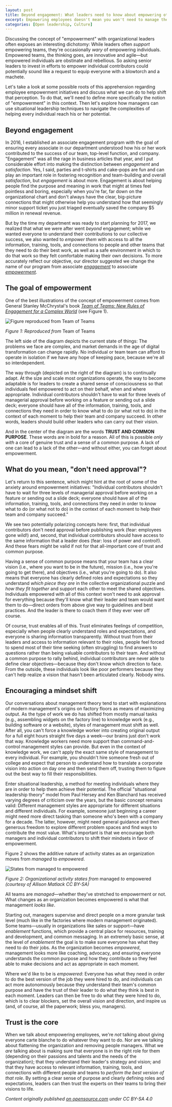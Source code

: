 ```yaml
---
layout: post
title: Beyond engagement: What leaders need to know about empowering others
excerpt: Empowering employees doesn't mean you won't need to manage them. But it does mean leaders need to think differently about their roles.
categories: [Open leadership, Culture]
---
```


Discussing the concept of "empowerment" with organizational leaders often exposes an interesting dichotomy: While leaders often _support_ empowering teams, they're occasionally _wary_ of empowering individuals. Empowered teams, the thinking goes, are innovative and agile—but empowered individuals are obstinate and rebellious. So asking senior leaders to invest in efforts to empower individual contributors could potentially sound like a request to equip everyone with a blowtorch and a machete.

Let's take a look at some possible roots of this apprehension regarding employee empowerment initiatives and discuss what we can do to help shift that perception. To do that, we'll need to define more specifically the notion of "empowerment" in this context. Then let's explore how managers can use situational leadership techniques to navigate the complexities of helping every individual reach his or her potential.

## Beyond engagement

In 2016, I established an associate engagement program with the goal of ensuring every associate in our department understood how his or her work contributed to the success of our team, top-level function, and company. "Engagement" was all the rage in business articles that year, and I put considerable effort into making the distinction between _engagement_ and _satisfaction_. Yes, I said, parties and t-shirts and cake-pops are fun and can play an important role in fostering recognition and team-building and overall _satisfaction_, but _engagement_ is about more. Engagement is about helping people find the purpose and meaning in work that might at times feel pointless and boring, especially when you're far, far down on the organizational chart and don't always have the clear, big-picture connections that might otherwise help you understand how that seemingly minor support ticket you just triaged eventually saved the company $5 million in renewal revenue.

But by the time my department was ready to start planning for 2017, we realized that what we were after went _beyond_ engagement; while we wanted everyone to understand their contributions to our collective success, we also wanted to _empower them_ with access to all the information, training, tools, and connections to people and other teams that they need to do their best work, as well as a safe environment in which to do that work so they felt comfortable making their own decisions. To more accurately reflect our objective, our director suggested we change the name of our program from associate _[engagement](https://en.wikipedia.org/wiki/Employee_engagement)_ to associate _[empowerment](https://en.wikipedia.org/wiki/Empowerment#In_workplace_management)_.

## The goal of empowerment

One of the best illustrations of the concept of empowerment comes from General Stanley McChrystal's book _[Team of Teams: New Rules of Engagement for a Complex World](https://www.amazon.com/Team-Teams-Rules-Engagement-Complex/dp/1591847486)_ (see Figure 1).

![Figure reproduced from Team of Teams](/images/teamofteams.jpg)

_Figure 1: Reproduced from_ Team of Teams

The left side of the diagram depicts the current state of things: The problems we face are complex, and market demands in the age of digital transformation can change rapidly. No individual or team team can afford to operate in isolation if we have any hope of keeping pace, because we're all so interdependent.

The way through (depicted on the right of the diagram) is to continually adapt. At the size and scale most organizations operate, the way to become adaptable is for leaders to create a shared sense of consciousness so that individuals feel empowered to act on their behalf, when and where appropriate. Individual contributors shouldn't have to wait for three levels of managerial approval before working on a feature or sending out a slide deck; everyone should have all of the information, training, tools, and connections they need in order to know what to do (or what not to do) in the context of each moment to help their team and company succeed. In other words, leaders should build other leaders who can carry out their vision.

And in the center of the diagram are the words **TRUST AND COMMON PURPOSE**. These words are in bold for a reason. All of this is possible _only with_ a core of genuine trust and a sense of a common purpose. A lack of one can lead to a lack of the other—and without either, you can forget about empowerment.

## What do you mean, "don't need approval"?

Let's return to this sentence, which might hint at the root of some of the anxiety around empowerment initiatives: "Individual contributors shouldn't have to wait for three levels of managerial approval before working on a feature or sending out a slide deck; everyone should have all of the information, training, tools, and connections they need in order to know what to do (or what not to do) in the context of each moment to help their team and company succeed."

We see two potentially polarizing concepts here: first, that individual contributors don't need approval before publishing work (fear: employees gone wild!) and, second, that individual contributors should have access to the same information that a leader does (fear: loss of power and control!). And these fears _might_ be valid if not for that all-important core of trust and common purpose.

Having a sense of common purpose means that your team has a clear vision (i.e., where you want to be in the future), mission (i.e., how you're going to get there), and objectives (i.e., what you're going to do). It also means that everyone has clearly defined roles and expectations so they understand _which piece they are_ in the collective organizational puzzle and _how they fit together_ and support each other to meet the shared objectives. Individuals empowered with all of this context won't need to ask approval for everything because they'll know what their leader and team would want them to do—direct orders from above give way to guidelines and best practices. And the leader is there to coach them if they ever veer off course.

Of course, trust enables all of this. Trust eliminates feelings of competition, especially when people clearly understand roles and expectations, and everyone is sharing information transparently. Without trust from their leaders and access to information relevant to their roles, people feel forced to spend most of their time seeking (often struggling) to find answers to questions rather than being valuable contributors to their team. And without a common purpose to rally behind, individual contributors are never able to define clear objectives—because they don't know which direction to face. From the outside, these individuals look like poor performers because they can't help realize a vision that hasn't been articulated clearly. Nobody wins.

## Encouraging a mindset shift

Our conversations about management theory tend to start with explanations of modern management's origins on factory floors as means of maximizing output. As the type of work we do has shifted from mostly manual tasks (e.g., assembling widgets on the factory line) to knowledge work (e.g., building software or a website), styles of management must shift as well. After all, you can't force a knowledge worker into creating original output for a full eight hours straight five days a week—our brains just don't work that way. Knowledge workers need more support than command-and-control management styles can provide. But even in the context of knowledge work, we can't apply the exact same style of management to every individual. For example, you shouldn't hire someone fresh out of college and expect that person to understand how to translate a corporate vision into action on day one and then send them off, trusting them to figure out the best way to fill their responsibilities.

Enter situational leadership, a method for meeting individuals where they are in order to help them achieve their potential. The official "situational leadership theory" model from Paul Hersey and Ken Blanchard has received varying degrees of criticism over the years, but the basic concept remains valid: Different management styles are appropriate for different situations and different individuals. For example, someone just beginning a career might need more direct tasking than someone who's been with a company for a decade. The latter, however, might need general guidance and then generous freedom to explore different problem spaces and find ways to contribute the most value. What's important is that we encourage both managers and individual contributors to shift their mindsets in favor of empowerment.

Figure 2 shows the additive nature of activity states as an organization moves from _managed_ to _empowered_.

![States from managed to empowered](/images/matlack_empowerment_figure2.jpg)

_Figure 2: Organizational activity states from_ managed _to_ empowered _(courtesy of Allison Matlack CC BY-SA)_

All teams are _managed_—whether they've stretched to empowerment or not. What changes as an organization becomes empowered is what that management _looks like_.

Starting out, managers supervise and direct people on a more granular task level (much like in the factories where modern management originated). Some teams—usually in organizations like sales or support—have _enablement_ functions, which provide a central place for resources, training and development, and common messaging. In an extremely basic sense, at the level of _enablement_ the goal is to make sure everyone has what they need to do their jobs. As the organization becomes _empowered_, management looks more like coaching, advocacy, and ensuring everyone understands the common purpose and how they contribute so they feel able to make decisions and act as appropriate in each moment.

Where we'd like to be is _empowered_: Everyone has what they need in order to do the best version of the job they were hired to do, and individuals can act more autonomously because they understand their team's common purpose and have the trust of their leader to do what they think is best in each moment. Leaders can then be free to do what they were hired to do, which is to clear blockers, set the overall vision and direction, and inspire us (and, of course, all the paperwork; bless you, managers).

## Trust is the core

When we talk about empowering employees, we're _not_ talking about giving everyone carte blanche to do whatever they want to do. Nor are we talking about flattening the organization and removing people managers. What we _are_ talking about is making sure that everyone is in the right role for them (depending on their passions and talents and the needs of the organization); that they understand their leader's strategy and vision; and that they have access to relevant information, training, tools, and connections with different people and teams to _perform the best version of that role_. By setting a clear sense of purpose and clearly defining roles and expectations, leaders can then trust the experts on their teams to bring their visions to life.

_Content originally published [on opensource.com](https://opensource.com/open-organization/18/10/understanding-engagement-empowerment) under CC BY-SA 4.0_
